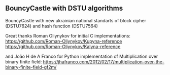 ## BouncyCastle with DSTU algorithms

BouncyCastle with new ukrainian national standarts of block cipher (DSTU7624) and hash function (DSTU7564)

Great thanks Roman Oliynykov for initial C implementations:
https://github.com/Roman-Oliynykov/Kupyna-reference
https://github.com/Roman-Oliynykov/Kalyna-reference

and João H de A Franco for Python implementation of Multiplication over binary finite field:
https://jhafranco.com/2012/02/17/multiplication-over-the-binary-finite-field-gf2m/


